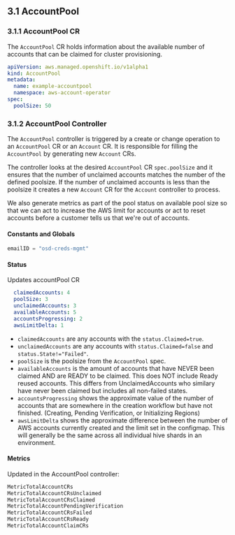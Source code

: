 ## 3.1 AccountPool

### 3.1.1 AccountPool CR

The `AccountPool` CR holds information about the available number of accounts that can be claimed for cluster provisioning.

```yaml
apiVersion: aws.managed.openshift.io/v1alpha1
kind: AccountPool
metadata:
  name: example-accountpool
  namespace: aws-account-operator
spec:
  poolSize: 50
```

### 3.1.2 AccountPool Controller

The `AccountPool` controller is triggered by a create or change operation to an `AccountPool` CR or an `Account` CR. It is responsible for filling the `AccountPool` by generating new `Account` CRs.

The controller looks at the desired `AccountPool` CR `spec.poolSize` and it ensures that the number of unclaimed accounts matches the number of the defined poolsize. If the number of unclaimed accounts is less than the poolsize it creates a new `Account` CR for the `Account` controller to process.

We also generate metrics as part of the pool status on available pool size so that we can act to increase the AWS limit for accounts or act to reset accounts before a customer tells us that we're out of accounts.

#### Constants and Globals

```go
emailID = "osd-creds-mgmt"
```

#### Status

Updates accountPool CR

```yaml
  claimedAccounts: 4
  poolSize: 3
  unclaimedAccounts: 3
  availableAccounts: 5
  accountsProgressing: 2
  awsLimitDelta: 1
```

* `claimedAccounts` are any accounts with the `status.Claimed=true`.
* `unclaimedAccounts` are any accounts with `status.Claimed=false` and `status.State!="Failed"`.
* `poolSize` is the poolsize from the `AccountPool` spec.
* `availableAccounts` is the amount of accounts that have NEVER been claimed AND are READY to be claimed. This does NOT include Ready reused accounts. This differs from UnclaimedAccounts who similary have never been claimed but includes all non-failed states.
* `accountsProgressing` shows the approximate value of the number of accounts that are somewhere in the creation workflow but have not finished. (Creating, Pending Verification, or Initializing Regions)
* `awsLimitDelta` shows the approximate difference between the number of AWS accounts currently created and the limit set in the configmap. This will generally be the same across all individual hive shards in an environment.

#### Metrics

Updated in the AccountPool controller:

```txt
MetricTotalAccountCRs
MetricTotalAccountCRsUnclaimed
MetricTotalAccountCRsClaimed
MetricTotalAccountPendingVerification
MetricTotalAccountCRsFailed
MetricTotalAccountCRsReady
MetricTotalAccountClaimCRs
```
